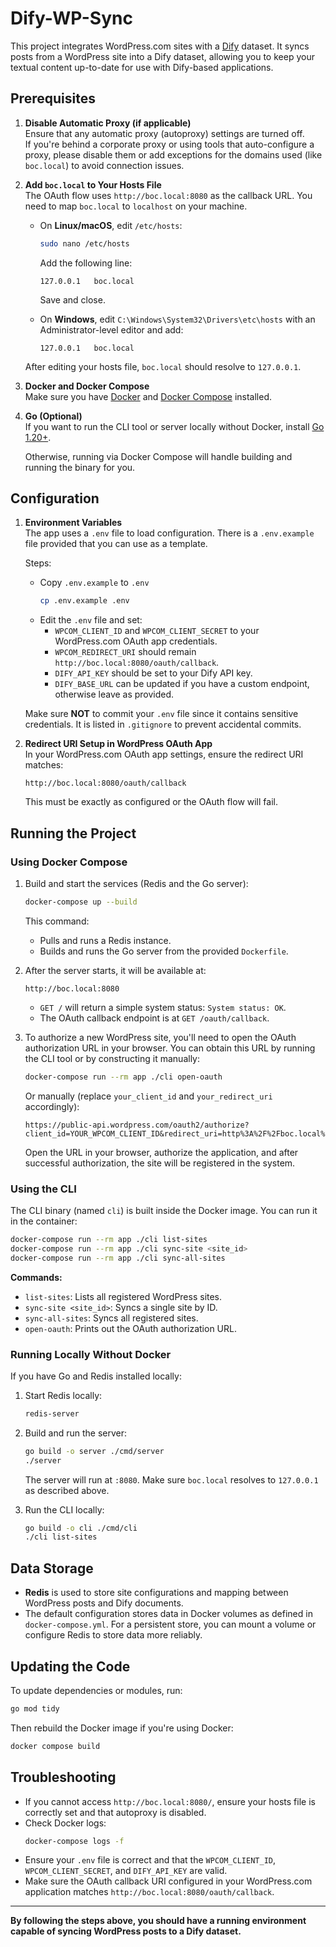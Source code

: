 # Dify-WP-Sync

This project integrates WordPress.com sites with a [Dify](https://dify.ai) dataset. It syncs posts from a WordPress site into a Dify dataset, allowing you to keep your textual content up-to-date for use with Dify-based applications.

## Prerequisites

1. **Disable Automatic Proxy (if applicable)**  
   Ensure that any automatic proxy (autoproxy) settings are turned off.  
   If you're behind a corporate proxy or using tools that auto-configure a proxy, please disable them or add exceptions for the domains used (like `boc.local`) to avoid connection issues.

2. **Add `boc.local` to Your Hosts File**  
   The OAuth flow uses `http://boc.local:8080` as the callback URL. You need to map `boc.local` to `localhost` on your machine.

   - On **Linux/macOS**, edit `/etc/hosts`:

     ```bash
     sudo nano /etc/hosts
     ```

     Add the following line:

     ```
     127.0.0.1   boc.local
     ```

     Save and close.

   - On **Windows**, edit `C:\Windows\System32\Drivers\etc\hosts` with an Administrator-level editor and add:
     ```
     127.0.0.1   boc.local
     ```

   After editing your hosts file, `boc.local` should resolve to `127.0.0.1`.

3. **Docker and Docker Compose**  
   Make sure you have [Docker](https://www.docker.com/) and [Docker Compose](https://docs.docker.com/compose/) installed.

4. **Go (Optional)**  
   If you want to run the CLI tool or server locally without Docker, install [Go 1.20+](https://go.dev/dl/).

   Otherwise, running via Docker Compose will handle building and running the binary for you.

## Configuration

1. **Environment Variables**  
   The app uses a `.env` file to load configuration. There is a `.env.example` file provided that you can use as a template.

   Steps:

   - Copy `.env.example` to `.env`
     ```bash
     cp .env.example .env
     ```
   - Edit the `.env` file and set:
     - `WPCOM_CLIENT_ID` and `WPCOM_CLIENT_SECRET` to your WordPress.com OAuth app credentials.
     - `WPCOM_REDIRECT_URI` should remain `http://boc.local:8080/oauth/callback`.
     - `DIFY_API_KEY` should be set to your Dify API key.
     - `DIFY_BASE_URL` can be updated if you have a custom endpoint, otherwise leave as provided.

   Make sure **NOT** to commit your `.env` file since it contains sensitive credentials. It is listed in `.gitignore` to prevent accidental commits.

2. **Redirect URI Setup in WordPress OAuth App**  
   In your WordPress.com OAuth app settings, ensure the redirect URI matches:
   ```
   http://boc.local:8080/oauth/callback
   ```
   This must be exactly as configured or the OAuth flow will fail.

## Running the Project

### Using Docker Compose

1. Build and start the services (Redis and the Go server):

   ```bash
   docker-compose up --build
   ```

   This command:

   - Pulls and runs a Redis instance.
   - Builds and runs the Go server from the provided `Dockerfile`.

2. After the server starts, it will be available at:

   ```
   http://boc.local:8080
   ```

   - `GET /` will return a simple system status: `System status: OK`.
   - The OAuth callback endpoint is at `GET /oauth/callback`.

3. To authorize a new WordPress site, you'll need to open the OAuth authorization URL in your browser. You can obtain this URL by running the CLI tool or by constructing it manually:

   ```bash
   docker-compose run --rm app ./cli open-oauth
   ```

   Or manually (replace `your_client_id` and `your_redirect_uri` accordingly):

   ```
   https://public-api.wordpress.com/oauth2/authorize?client_id=YOUR_WPCOM_CLIENT_ID&redirect_uri=http%3A%2F%2Fboc.local%3A8080%2Foauth%2Fcallback&response_type=code
   ```

   Open the URL in your browser, authorize the application, and after successful authorization, the site will be registered in the system.

### Using the CLI

The CLI binary (named `cli`) is built inside the Docker image. You can run it in the container:

```bash
docker-compose run --rm app ./cli list-sites
docker-compose run --rm app ./cli sync-site <site_id>
docker-compose run --rm app ./cli sync-all-sites
```

**Commands:**

- `list-sites`: Lists all registered WordPress sites.
- `sync-site <site_id>`: Syncs a single site by ID.
- `sync-all-sites`: Syncs all registered sites.
- `open-oauth`: Prints out the OAuth authorization URL.

### Running Locally Without Docker

If you have Go and Redis installed locally:

1. Start Redis locally:
   ```bash
   redis-server
   ```
2. Build and run the server:

   ```bash
   go build -o server ./cmd/server
   ./server
   ```

   The server will run at `:8080`. Make sure `boc.local` resolves to `127.0.0.1` as described above.

3. Run the CLI locally:
   ```bash
   go build -o cli ./cmd/cli
   ./cli list-sites
   ```

## Data Storage

- **Redis** is used to store site configurations and mapping between WordPress posts and Dify documents.
- The default configuration stores data in Docker volumes as defined in `docker-compose.yml`. For a persistent store, you can mount a volume or configure Redis to store data more reliably.

## Updating the Code

To update dependencies or modules, run:

```bash
go mod tidy
```

Then rebuild the Docker image if you're using Docker:

```bash
docker compose build
```

## Troubleshooting

- If you cannot access `http://boc.local:8080/`, ensure your hosts file is correctly set and that autoproxy is disabled.
- Check Docker logs:
  ```bash
  docker-compose logs -f
  ```
- Ensure your `.env` file is correct and that the `WPCOM_CLIENT_ID`, `WPCOM_CLIENT_SECRET`, and `DIFY_API_KEY` are valid.
- Make sure the OAuth callback URI configured in your WordPress.com application matches `http://boc.local:8080/oauth/callback`.

---

**By following the steps above, you should have a running environment capable of syncing WordPress posts to a Dify dataset.**
